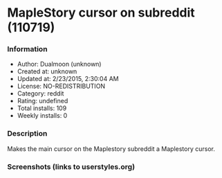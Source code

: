 # MapleStory cursor on subreddit (110719)

### Information
- Author: Dualmoon (unknown)
- Created at: unknown
- Updated at: 2/23/2015, 2:30:04 AM
- License: NO-REDISTRIBUTION
- Category: reddit
- Rating: undefined
- Total installs: 109
- Weekly installs: 0


### Description
Makes the main cursor on the Maplestory subreddit a Maplestory cursor.


### Screenshots (links to userstyles.org)



